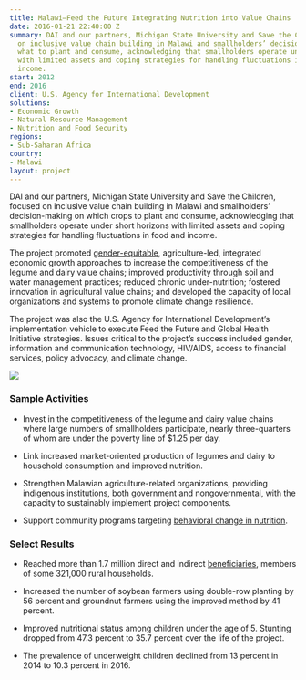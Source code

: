 ```yaml
---
title: Malawi—Feed the Future Integrating Nutrition into Value Chains
date: 2016-01-21 22:40:00 Z
summary: DAI and our partners, Michigan State University and Save the Children, focused
  on inclusive value chain building in Malawi and smallholders’ decision-making about
  what to plant and consume, acknowledging that smallholders operate under short horizons
  with limited assets and coping strategies for handling fluctuations in food and
  income.
start: 2012
end: 2016
client: U.S. Agency for International Development
solutions:
- Economic Growth
- Natural Resource Management
- Nutrition and Food Security
regions:
- Sub-Saharan Africa
country:
- Malawi
layout: project
---
```


DAI and our partners, Michigan State University and Save the Children, focused on inclusive value chain building in Malawi and smallholders’ decision-making on which crops to plant and consume, acknowledging that smallholders operate under short horizons with limited assets and coping strategies for handling fluctuations in food and income.

The project promoted [gender-equitable](http://dai-global-developments.com/articles/including-men-and-farmers-to-promote-nutrition-change-behaviors/?utm_source=daidotcom), agriculture-led, integrated economic growth approaches to increase the competitiveness of the legume and dairy value chains; improved productivity through soil and water management practices; reduced chronic under-nutrition; fostered innovation in agricultural value chains; and developed the capacity of local organizations and systems to promote climate change resilience.

The project was also the U.S. Agency for International Development’s implementation vehicle to execute Feed the Future and Global Health Initiative strategies. Issues critical to the project’s success included gender, information and communication technology, HIV/AIDS, access to financial services, policy advocacy, and climate change.

![](https://assetify-dai.com/projects/forweb.jpg)

### Sample Activities

* Invest in the competitiveness of the legume and dairy value chains where large numbers of smallholders participate, nearly three-quarters of whom are under the poverty line of $1.25 per day.

* Link increased market-oriented production of legumes and dairy to household consumption and improved nutrition.

* Strengthen Malawian agriculture-related organizations, providing indigenous institutions, both government and nongovernmental, with the capacity to sustainably implement project components.

* Support community programs targeting [behavioral change in nutrition](http://dai-global-developments.com/articles/indigenous-gardens-improving-nutrition-while-easing-the-load/?utm_source=daidotcom).

### Select Results

* Reached more than 1.7 million direct and indirect [beneficiaries](https://www.usaid.gov/news-information/frontlines/march-april-2017/sell-some-keep-some-invest-some-mantra), members of some 321,000 rural households.

* Increased the number of soybean farmers using double-row planting by 56 percent and groundnut farmers using the improved method by 41 percent.

* Improved nutritional status among children under the age of 5. Stunting dropped from 47.3 percent to 35.7 percent over the life of the project.

* The prevalence of underweight children declined from 13 percent in 2014 to 10.3 percent in 2016.